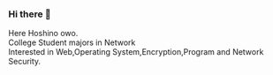 ### Hi there 👋
Here Hoshino owo.  
College Student majors in Network   
Interested in Web,Operating System,Encryption,Program and Network Security.
